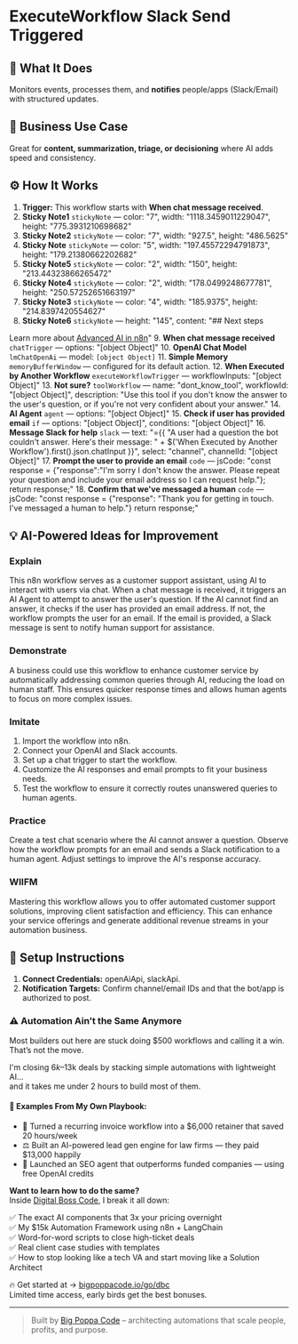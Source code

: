 # ExecuteWorkflow Slack Send Triggered
  ## 🚀 What It Does
  Monitors events, processes them, and **notifies** people/apps (Slack/Email) with structured updates.
  
  ## 💼 Business Use Case
  Great for **content, summarization, triage, or decisioning** where AI adds speed and consistency.
  
  ## ⚙️ How It Works
  1. **Trigger:** This workflow starts with **When chat message received**.
  2. **Sticky Note1** `stickyNote` — color: "7", width: "1118.3459011229047", height: "775.3931210698682"
3. **Sticky Note2** `stickyNote` — color: "7", width: "927.5", height: "486.5625"
4. **Sticky Note** `stickyNote` — color: "5", width: "197.45572294791873", height: "179.21380662202682"
5. **Sticky Note5** `stickyNote` — color: "2", width: "150", height: "213.44323866265472"
6. **Sticky Note4** `stickyNote` — color: "2", width: "178.0499248677781", height: "250.57252651663197"
7. **Sticky Note3** `stickyNote` — color: "4", width: "185.9375", height: "214.8397420554627"
8. **Sticky Note6** `stickyNote` — height: "145", content: "## Next steps

Learn more about [Advanced AI in n8n](https://docs.n8n.io/advanced-ai/)"
9. **When chat message received** `chatTrigger` — options: "[object Object]"
10. **OpenAI Chat Model** `lmChatOpenAi` — model: `[object Object]`
11. **Simple Memory** `memoryBufferWindow` — configured for its default action.
12. **When Executed by Another Workflow** `executeWorkflowTrigger` — workflowInputs: "[object Object]"
13. **Not sure?** `toolWorkflow` — name: "dont_know_tool", workflowId: "[object Object]", description: "Use this tool if you don't know the answer to the user's question, or if you're not very confident about your answer."
14. **AI Agent** `agent` — options: "[object Object]"
15. **Check if user has provided email** `if` — options: "[object Object]", conditions: "[object Object]"
16. **Message Slack for help** `slack` — text: "={{ "A user had a question the bot couldn't answer. Here's their message: " + $('When Executed by Another Workflow').first().json.chatInput }}", select: "channel", channelId: "[object Object]"
17. **Prompt the user to provide an email** `code` — jsCode: "const response = {"response":"I'm sorry I don't know the answer. Please repeat your question and include your email address so I can request help."};
return response;"
18. **Confirm that we've messaged a human** `code` — jsCode: "const response = {"response": "Thank you for getting in touch. I've messaged a human to help."}
return response;"
  
  ## 💡 AI-Powered Ideas for Improvement
  ### Explain
This n8n workflow serves as a customer support assistant, using AI to interact with users via chat. When a chat message is received, it triggers an AI Agent to attempt to answer the user's question. If the AI cannot find an answer, it checks if the user has provided an email address. If not, the workflow prompts the user for an email. If the email is provided, a Slack message is sent to notify human support for assistance.

### Demonstrate
A business could use this workflow to enhance customer service by automatically addressing common queries through AI, reducing the load on human staff. This ensures quicker response times and allows human agents to focus on more complex issues.

### Imitate
1. Import the workflow into n8n.
2. Connect your OpenAI and Slack accounts.
3. Set up a chat trigger to start the workflow.
4. Customize the AI responses and email prompts to fit your business needs.
5. Test the workflow to ensure it correctly routes unanswered queries to human agents.

### Practice
Create a test chat scenario where the AI cannot answer a question. Observe how the workflow prompts for an email and sends a Slack notification to a human agent. Adjust settings to improve the AI's response accuracy.

### WIIFM
Mastering this workflow allows you to offer automated customer support solutions, improving client satisfaction and efficiency. This can enhance your service offerings and generate additional revenue streams in your automation business.
  
  ## 🔧 Setup Instructions
  1. **Connect Credentials:** openAiApi, slackApi.
2. **Notification Targets:** Confirm channel/email IDs and that the bot/app is authorized to post.
  
### ⚠️ Automation Ain’t the Same Anymore

Most builders out here are stuck doing $500 workflows and calling it a win.  
That’s not the move.  

I'm closing $6k–$13k deals by stacking simple automations with lightweight AI...  
and it takes me under 2 hours to build most of them.

#### 🧠 Examples From My Own Playbook:
- 🔁 Turned a recurring invoice workflow into a $6,000 retainer that saved 20 hours/week  
- ⚖️ Built an AI-powered lead gen engine for law firms — they paid $13,000 happily  
- 🚀 Launched an SEO agent that outperforms funded companies — using free OpenAI credits  

**Want to learn how to do the same?**  
Inside [Digital Boss Code](https://bigpoppacode.io/go/dbc), I break it all down:

✅ The exact AI components that 3x your pricing overnight  
✅ My $15k Automation Framework using n8n + LangChain  
✅ Word-for-word scripts to close high-ticket deals  
✅ Real client case studies with templates  
✅ How to stop looking like a tech VA and start moving like a Solution Architect  

🔥 Get started at → [bigpoppacode.io/go/dbc](https://bigpoppacode.io/go/dbc)  
Limited time access, early birds get the best bonuses.

---
> Built by [Big Poppa Code](https://bigpoppacode.io) – architecting automations that scale people, profits, and purpose.
  